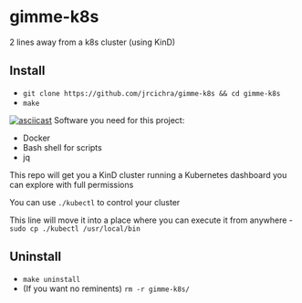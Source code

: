 # gimme-k8s
2 lines away from a k8s cluster (using KinD)

## Install
+ `git clone https://github.com/jrcichra/gimme-k8s && cd gimme-k8s`
+ `make`

[![asciicast](https://asciinema.org/a/ZxN0026uhyQYPUopBN1tbfrRH.svg)](https://asciinema.org/a/ZxN0026uhyQYPUopBN1tbfrRH)
Software you need for this project:
+ Docker
+ Bash shell for scripts
+ jq

This repo will get you a KinD cluster running a Kubernetes dashboard you can explore with full permissions

You can use `./kubectl` to control your cluster

This line will move it into a place where you can execute it from anywhere - `sudo cp ./kubectl /usr/local/bin`

## Uninstall
+ `make uninstall`
+ (If you want no reminents) `rm -r gimme-k8s/`
